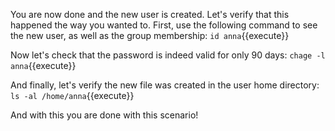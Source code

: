 You are now done and the new user is created. Let's verify that this happened the way you wanted to. First, use the following command to see the new user, as well as the group membership: `id anna`{{execute}}

Now let's check that the password is indeed valid for only 90 days: `chage -l anna`{{execute}}

And finally, let's verify the new file was created in the user home directory: `ls -al /home/anna`{{execute}}

And with this you are done with this scenario!
